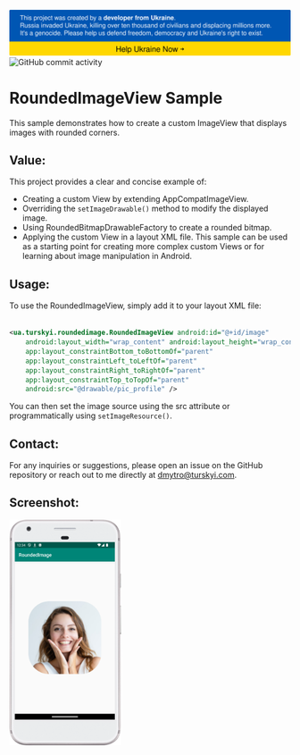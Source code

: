 [![Stand With Ukraine](https://raw.githubusercontent.com/vshymanskyy/StandWithUkraine/main/banner-direct-single.svg)](https://stand-with-ukraine.pp.ua)
<img alt="GitHub commit activity" src="https://img.shields.io/github/commit-activity/m/Turskyi/RoundedImage">

# RoundedImageView Sample

This sample demonstrates how to create a custom ImageView that displays images
with rounded corners.

## Value:

This project provides a clear and concise example of:

- Creating a custom View by extending AppCompatImageView.
- Overriding the `setImageDrawable()` method to modify the displayed image.
- Using RoundedBitmapDrawableFactory to create a rounded bitmap.
- Applying the custom View in a layout XML file.
  This sample can be used as a starting point for creating more complex custom
  Views or for learning about image manipulation in Android.

## Usage:

To use the RoundedImageView, simply add it to your layout XML file:

```xml

<ua.turskyi.roundedimage.RoundedImageView android:id="@+id/image"
    android:layout_width="wrap_content" android:layout_height="wrap_content"
    app:layout_constraintBottom_toBottomOf="parent"
    app:layout_constraintLeft_toLeftOf="parent"
    app:layout_constraintRight_toRightOf="parent"
    app:layout_constraintTop_toTopOf="parent"
    android:src="@drawable/pic_profile" />
```

You can then set the image source using the src attribute or programmatically
using `setImageResource()`.

## Contact:

For any inquiries or suggestions, please open an issue on the GitHub repository
or reach out to me directly at
[dmytro@turskyi.com](mailto:dmytro@turskyi.com).

## Screenshot:

<!--suppress CheckImageSize -->
<img src="screenshot/Screenshot_20240728.png" width="200"  alt="screenshot">